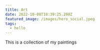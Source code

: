 ```yaml
---
title: Art
date: 2022-10-08T18:39:25.280Z
featured_image: /images/hero_social.jpeg
tags:
  - hello
---
```

This is a collection of my paintings